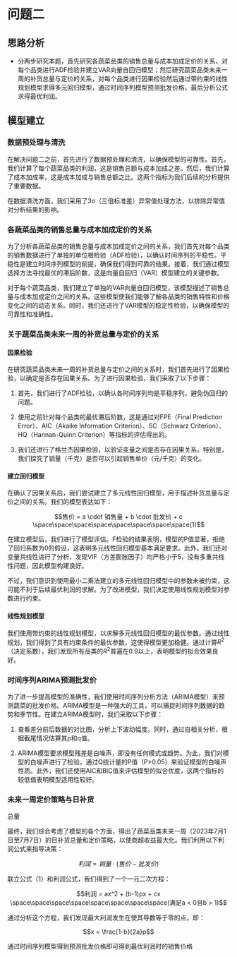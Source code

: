# 问题二

## 思路分析

- 分两步研究本题，首先研究各蔬菜品类的销售总量与成本加成定价的关系，对每个品类进行ADF检验并建立VAR向量自回归模型；然后研究蔬菜品类未来一周的补货总量与定价的关系，对每个品类进行因果检验然后通过带约束的线性规划模型求得多元回归模型，通过时间序列模型预测批发价格，最后分析公式求得最优利润。

## 模型建立

### 数据预处理与清洗

在解决问题二之前，首先进行了数据预处理和清洗，以确保模型的可靠性。首先，我们计算了每个蔬菜品类的利润，这是销售总额与成本加成之差。然后，我们计算了成本加成率，这是成本加成与销售总额之比。这两个指标为我们后续的分析提供了重要数据。

在数据清洗方面，我们采用了3σ（三倍标准差）异常值处理方法，以排除异常值对分析结果的影响。

### 各蔬菜品类的销售总量与成本加成定价的关系

为了分析各蔬菜品类的销售总量与成本加成定价之间的关系，我们首先对每个品类的销售数据进行了单独的单位根检验（ADF检验），以确认时间序列的平稳性。平稳性是建立时间序列模型的前提，确保我们得到可靠的结果。接着，我们通过模型选择方法寻找最优的滞后阶数，这是向量自回归（VAR）模型建立的关键参数。

对于每个蔬菜品类，我们建立了单独的VAR向量自回归模型，该模型描述了销售总量与成本加成定价之间的关系。这些模型使我们能够了解各品类的销售特性和价格变化之间的动态关系。同时，我们还进行了VAR模型的稳定性检验，以确保模型的可靠性和准确性。

### 关于蔬菜品类未来一周的补货总量与定价的关系

#### 因果检验

在研究蔬菜品类未来一周的补货总量与定价之间的关系时，我们首先进行了因果检验，以确定是否存在因果关系。为了进行因果检验，我们采取了以下步骤：

1. 首先，我们进行了ADF检验，以确认各时间序列均是平稳序列，避免伪回归的问题。

2. 使用之前针对每个品类的最优滞后阶数，这是通过对FPE（Final Prediction Error）、AIC（Akaike Information Criterion）、SC（Schwarz Criterion）、HQ（Hannan-Quinn Criterion）等指标的评估得出的。

3. 我们还进行了格兰杰因果检验，以验证变量之间是否存在因果关系。特别是，我们探究了销量（千克）是否可以引起销售单价（元/千克）的变化。

#### 建立回归模型

在确认了因果关系后，我们尝试建立了多元线性回归模型，用于描述补货总量与定价之间的关系。我们的模型表达如下：

$$售价 = a \cdot 销售量 + b \cdot 批发价 + c \space\space\space\space\space\space\space\space(1)$$

在建立模型后，我们进行了模型评估。F检验的结果表明，模型的P值显著，拒绝了回归系数为0的假设，这表明多元线性回归模型基本满足要求。此外，我们还对变量共线性进行了分析，发现VIF（方差膨胀因子）均严格小于5，没有多重共线性问题，因此模型构建良好。

不过，我们意识到使用最小二乘法建立的多元线性回归模型中的参数未被约束，这可能不利于后续最优利润的求解。为了改进模型，我们决定使用线性规划模型对参数进行约束。

#### 线性规划模型

我们使用带约束的线性规划模型，以求解多元线性回归模型的最优参数。通过线性规划，我们得到了具有约束条件的最优参数，这使得模型更加稳健。通过计算$R^2$（决定系数），我们发现所有品类的$R^2$普遍在0.9以上，表明模型的拟合效果良好。

### 时间序列ARIMA预测批发价

为了进一步提高模型的准确性，我们使用时间序列分析方法（ARIMA模型）来预测蔬菜的批发价格。ARIMA模型是一种强大的工具，可以捕捉时间序列数据的趋势和季节性。在建立ARIMA模型时，我们采取以下步骤：

1. 查看差分前后数据的对比图，分析上下波动幅度。同时，通过自相关分析，根据截尾情况估算其p和q值。

2. ARIMA模型要求模型残差是白噪声，即没有任何模式或趋势。为此，我们对模型的白噪声进行了检验，通过Q统计量的P值（P>0.05）来验证模型的白噪声性质。此外，我们还使用AIC和BIC值来评估模型的拟合优度，这两个指标的较低值表明模型适用性较好。

### 未来一周定价策略与日补货

总量

最终，我们综合考虑了模型的各个方面，得出了蔬菜品类未来一周（2023年7月1日至7月7日）的日补货总量和定价策略，以使商超收益最大化。我们利用以下利润公式来指导决策：

$$利润 = 销量 \cdot (售价 - 批发价)$$

联立公式（1）和利润公式，我们得到了一个一元二次方程：

$$利润 = ax^2 + (b-1)px + cx \space\space\space\space\space\space\space\space(满足a < 0且b > 1)$$

通过分析这个方程，我们发现最大利润发生在使其导数等于零的点，即：

$$x = \frac{1-b}{2a}p$$

通过时间序列模型得到预测批发价格即可得到最优利润时的销售价格
